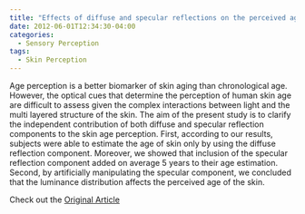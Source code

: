 ```yaml
---
title: "Effects of diffuse and specular reflections on the perceived age of facial skin"
date: 2012-06-01T12:34:30-04:00
categories:
  - Sensory Perception
tags:
  - Skin Perception
---
```


Age perception is a better biomarker of skin aging than chronological age. However, the optical cues that determine the perception of human skin age are difficult to assess given the complex interactions between light and the multi layered structure of the skin. The aim of the present study is to clarify the independent contribution of both diffuse and specular reflection components to the skin age perception. First, according to our results, subjects were able to estimate the age of skin only by using the diffuse reflection component. Moreover, we showed that inclusion of the specular reflection component added on average 5 years to their age estimation. Second, by artificially manipulating the specular component, we concluded that the luminance distribution affects the perceived age of the skin.

Check out the [Original Article][URL] 

[URL]:   https://doi.org/10.1007/s10043-012-0028-4